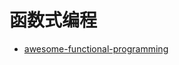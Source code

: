 函数式编程
========

- [awesome-functional-programming](https://github.com/xgrommx/awesome-functional-programming#javascript)
